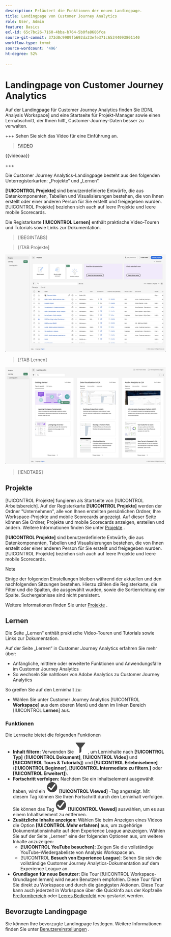 ```yaml
---
description: Erläutert die Funktionen der neuen Landingpage.
title: Landingpage von Customer Journey Analytics
role: User, Admin
feature: Basics
exl-id: 65c7bc26-7160-4bba-b764-5b0fa8686fca
source-git-commit: 373d0c9989fb692da23efe371c65344093801140
workflow-type: tm+mt
source-wordcount: '496'
ht-degree: 52%

---
```


# Landingpage von Customer Journey Analytics

Auf der Landingpage für Customer Journey Analytics finden Sie [!DNL Analysis Workspace] und eine Startseite für Projekt-Manager sowie einen Lernabschnitt, der Ihnen hilft, Customer-Journey-Daten besser zu verwalten.

+++ Sehen Sie sich das Video für eine Einführung an.

>[!VIDEO](https://video.tv.adobe.com/v/334278/?quality=12)

{{videoaa}}

+++

Die Customer Journey Analytics-Landingpage besteht aus den folgenden Unterregisterkarten: „Projekte“ und „Lernen“.

**[!UICONTROL Projekte]** sind benutzerdefinierte Entwürfe, die aus Datenkomponenten, Tabellen und Visualisierungen bestehen, die von Ihnen erstellt oder einer anderen Person für Sie erstellt und freigegeben wurden. [!UICONTROL Projekte] beziehen sich auch auf leere Projekte und leere mobile Scorecards.

Die Registarkarte **[!UICONTROL Lernen]** enthält praktische Video-Touren und Tutorials sowie Links zur Dokumentation.

>[!BEGINTABS]

>[!TAB Projekte]

![Einstiegsseite für Projekte](assets/landing-projects.png)

>[!TAB Lernen]

![Lern-Landingpage](assets/landing-learning.png)


>[!ENDTABS]

## Projekte

[!UICONTROL Projekte] fungieren als Startseite von [!UICONTROL Arbeitsbereich]. Auf der Registerkarte **[!UICONTROL Projekte]** werden der Ordner &quot;Unternehmen&quot;, alle von Ihnen erstellten persönlichen Ordner, Ihre Workspace-Projekte und mobile Scorecards angezeigt. Auf dieser Seite können Sie Ordner, Projekte und mobile Scorecards anzeigen, erstellen und ändern. Weitere Informationen finden Sie unter [Projekte](/help/analysis-workspace/build-workspace-project/freeform-overview.md) .


**[!UICONTROL Projekte]** sind benutzerdefinierte Entwürfe, die aus Datenkomponenten, Tabellen und Visualisierungen bestehen, die von Ihnen erstellt oder einer anderen Person für Sie erstellt und freigegeben wurden. [!UICONTROL Projekte] beziehen sich auch auf leere Projekte und leere mobile Scorecards.

>[!NOTE]
>
>Einige der folgenden Einstellungen bleiben während der aktuellen und den nachfolgenden Sitzungen bestehen. Hierzu zählen die Registerkarte, die Filter und die Spalten, die ausgewählt wurden, sowie die Sortierrichtung der Spalte. Suchergebnisse sind nicht persistent.

Weitere Informationen finden Sie unter [Projekte](/help/analysis-workspace/build-workspace-project/freeform-overview.md) .

<!--

### Customize table columns

To customize column widths, drag the vertical bar that separates each column. 

To add or remove columns from the list of projects, click the column icon (![Landing all](assets/select-column.png) ) in the top-right, then select or deselect column titles. 

The available columns are:

| Column name | Description | 
|---------|----------|
| [!UICONTROL **Name**] | Identifies the name of the project. |
| [!UICONTROL **Type**] | Indicates whether this type is a Workspace project, a Mobile scorecard, or a folder. |
| [!UICONTROL **Tags**] | Tags projects to organize them into groups. | 
| [!UICONTROL **Scheduled**] | Set to [!UICONTROL On] when a project is scheduled or [!UICONTROL Off] when it is not. Clicking the [!UICONTROL On] link lets you see information about the scheduled project. You can also [edit the project schedule](/help/analysis-workspace/export/t-schedule-report.md) if you are the project owner. |
| [!UICONTROL **Project role**] | Identifies the project roles: whether you are the project Owner and whether you have permissions to Edit or Duplicate the project. |
| [!UICONTROL **Report suite**] | Identifies the Report Suites that are associated with the project.<br>Tables and visualizations within a panel derive data from the report suite selected in the top right of the panel. The report suite also determines what components are available in the left rail. Within a project, you can use one or many report suites depending on your analysis use cases. The list of report suites is sorted on relevance. Adobe defines relevance based on how recently and frequently the suite has been used by the current user, and how frequently the suite is used within the organization. |
| [!UICONTROL **Owner**] | Identifies the person who created the project. |
| [!UICONTROL **Shared With**] | Shows who the project is currently shared with. |
| [!UICONTROL **Last Modified**] | The date and time when the project was last modified. |
| [!UICONTROL **Last Opened**] | Identifies the date that a project was last opened by the user who is currently viewing the Projects page. |
| [!UICONTROL **Last Used**] | Helps determine whether a project is valuable to users in your organization by showing the date and time when the project was last opened by any user within the organization.<p>Consider the following when viewing this column:</p><ul><li>Usage information is available starting in September 2023.</li><li>This column is available only to system administrators.</li></ul> |
| [!UICONTROL **Project ID**] | Can be used for debugging projects. |
| [!UICONTROL **Longest Date Range**] | Longer date ranges increase project complexity and may increase processing and load times. |
| [!UICONTROL **Number of queries**] | The total number of requests made to Analytics when the project loads. A higher number of project queries increases project complexity and may increase processing and load times. This data is available only after a project has loaded or a scheduled project was sent. |
| [!UICONTROL **Location**] | Shows the folder where the project is located. |

### Other UI elements on the Projects page

| UI element | Definition |
| --- | --- |
| Edit preferences | Lets you [!UICONTROL View Tutorials], and [Edit user preferences](/help/analysis-workspace/user-preferences.md). |
| [!UICONTROL Create new] | Opens the project modal where you can create a Workspace project or a Mobile scorecard or open a company template.  |
| [!UICONTROL Show less<br> Show more] | Toggles between not showing and showing the banner: ![Top banner](assets/top-banner.png) |
| [!UICONTROL Workspace project] | Creates a blank [Workspace project](/help/analysis-workspace/home.md) for you to  design and build. |
| [!UICONTROL Mobile scorecard] | Creates a blank [mobile scorecard](https://experienceleague.adobe.com/docs/analytics/analyze/mobapp/curator.html) for you to design and build. |
| [!UICONTROL Open Training Tutorial] | Opens the Workspace training tutorial that guides you through the process of building a new starter project in a step-by-step tutorial.|
| [!UICONTROL Open release notes] | Opens the Adobe Analytics section of the latest Adobe Experience Cloud release notes. |
| Filter icon | Filters by tags, report suites, owners, types, and other filters (Mine, Shared with me, Favorites, and Approved)  |
| Search bar | Searches all columns in the table. |
| Selection box | Selects one or more projects to display the project management actions you can perform: **Delete**, **Share**, **Rename**, **Copy**, **Unpin**, **Move Up**, **Move Down**, **Tag**, **Approve**, **Export CSV**, and **Move to**. You may not have permissions to perform all listed actions. |
| [!UICONTROL Favorites] | Adds a star next to a favorite project or folder that can be used as a filter. |
| [!UICONTROL Name] | Identifies the name of the project. |
| Pin icon | Pins items so they always appear at the top of your list but you can re-adjust the order by moving them up or down in the order. Use the ellipsis option menu and select **Move Up** or **Move down** in the list. |
| Info (i) icon | Displays the following information about a project: Type, Project Role, Owner, Description, and who it is shared with. It also indicates who can [edit or duplicate](/help/analysis-workspace/curate-share/share-projects.md) this project. |
| Ellipsis (...) | Displays the project management actions you can perform: **Delete**, **Share**, **Rename**, **Copy**, **Unpin**, **Move Up**, **Move Down**, **Tag**, **Approve**, **Export CSV**, and **Move to**. You may not have permissions to perform all listed actions. |
| SHOW: Folders & Projects or All Projects | Changes the view setting on the table to show folders and projects according to your folder organization **or** show all of your projects in an unorganized list. |
| < (Back button) | Returns you to your most recent landing page configuration in a Workspace project or a report. The page configuration you had when you left the landing page will persist when you return. |

-->

## Lernen

Die Seite „Lernen“ enthält praktische Video-Touren und Tutorials sowie Links zur Dokumentation.

Auf der Seite „Lernen“ in Customer Journey Analytics erfahren Sie mehr über:

* Anfängliche, mittlere oder erweiterte Funktionen und Anwendungsfälle im Customer Journey Analytics
* So wechseln Sie nahtloser von Adobe Analytics zu Customer Journey Analytics

So greifen Sie auf den Lerninhalt zu:

* Wählen Sie unter Customer Journey Analytics [!UICONTROL **Workspace**] aus dem oberen Menü und dann im linken Bereich [!UICONTROL **Lernen**] aus.

### Funktionen

Die Lernseite bietet die folgenden Funktionen

* **Inhalt filtern:** Verwenden Sie ![Filter](/help/assets/icons/Filter.svg) , um Lerninhalte nach **[!UICONTROL Typ]** (**[!UICONTROL Dokument]**, **[!UICONTROL Video]** und **[!UICONTROL Tours &amp; Tutorials]**) und **[!UICONTROL Erlebnisebene]** (**[!UICONTROL Beginner]**, **[!UICONTROL Intermediate zu filtern.]** oder **[!UICONTROL Erweitert]**).
* **Fortschritt verfolgen:** Nachdem Sie ein Inhaltselement ausgewählt haben, wird ein ![CheckmarkCircle](/help/assets/icons/CheckmarkCircle.svg) **[!UICONTROL Viewed]** -Tag angezeigt. Mit diesem Tag können Sie Ihren Fortschritt durch den Lerninhalt verfolgen. Sie können das Tag ![CheckmarkCircle](/help/assets/icons/CheckmarkCircle.svg) **[!UICONTROL Viewed]** auswählen, um es aus einem Inhaltselement zu entfernen.
* **Zusätzliche Inhalte anzeigen:** Wählen Sie beim Anzeigen eines Videos die Option **[!UICONTROL Mehr erfahren]** aus, um zugehörige Dokumentationsinhalte auf dem Experience League anzuzeigen. Wählen Sie auf der Seite „Lernen“ eine der folgenden Optionen aus, um weitere Inhalte anzuzeigen:
   * **[!UICONTROL YouTube besuchen]:** Zeigen Sie die vollständige YouTube-Wiedergabeliste von Analysis Workspace an.
   * [!UICONTROL **Besuch von Experience League**]: Sehen Sie sich die vollständige Customer Journey Analytics-Dokumentation auf dem Experience League an.
* **Grundlagen für neue Benutzer:** Die Tour [!UICONTROL Workspace-Grundlagen lernen] wird neuen Benutzern empfohlen. Diese Tour führt Sie direkt zu Workspace und durch die gängigsten Aktionen. Diese Tour kann auch jederzeit in Workspace über die QuickInfo aus der Kopfzeile [Freiformbereich](/help/analysis-workspace/c-panels/freeform-panel.md) oder [Leeres Bedienfeld](/help/analysis-workspace/c-panels/blank-panel.md) neu gestartet werden.

## Bevorzugte Landingpage

Sie können Ihre bevorzugte Landingpage festlegen. Weitere Informationen finden Sie unter [Benutzereinstellungen](/help/analysis-workspace/user-preferences.md#general-preferences) .

<!--
## Landing page FAQ {#landing-faq}

| Question | Answer |
| --- | --- |
| Does the work I do in the beta program UI carry over to the production [!UICONTROL Workspace] experience? | Yes, any work done in the beta carries over to the old/current [!UICONTROL Workspace] experience. |
| Is there a maximum number of projects I can pin? | No, there is no limit on the number of projects you can pin. |
| Can admins designate this landing page for their users? | No, admins cannot designate the landing page on behalf of users. Individual users must turn on the toggle themselves. |
| Are all reports that currently exist in [!DNL Reports & Analytics] still available? | No, the following reports were phased out, based on overall usage data: <ul><li>Any custom eVars/props/events/classifications<li>My Recommended Reports</li><li>Hourly/Daily/Weekly/Monthly/Quarterly/Yearly unique visitors</li><li>DailyWeekly/Monthly/Quarterly/Yearly unique customers</li><li>Action name depth</li><li>Action name summary</li><li>Add dashboard</li><li>Age</li><li>Audio support</li><li>Billing information</li><li>Clicks to page</li><li>Color depth</li><li>Cookie support</li><li>Cookies</li><li>Connection types</li><li>Creative elements</li><li>Credit card type</li><li>Cross sell</li><li>Custom event funnels</li><li>Custom links</li><li>Customer ID</li><li>Day of week</li><li>Entry action name</li><li>Exit action name</li><li>Exit links</li><li>Fallout</li><li>File downloads</li><li>Find in store</li><li>Full paths</li><li>Gender</li><li>Hit ype VISTA rule</li><li>Image support</li><li>Java</li><li>JavaScript</li><li>JavaScript version</li><li>Manage bookmarks</li><li>Manage dashboards</li><li>Monitor color depth</li><li>Monitor resolutions</li><li>Newsletter signups</li><li>Next action name</li><li>Next action name flow</li><li>Null searches</li><li>Operating system</li><li>Order review</li><li>Page of day</li><li>Pages not found</li><li>Pathfinder</li><li>Path length</li><li>Previous action name</li><li>Previous action name flow</li><li>Product activity</li><li>Product cost</li><li>Product department</li><li>Product inventory category</li><li>Product name</li><li>Product reviews</li><li>Product season</li><li>Product shares</li><li>Product zooms</li><li>Reload</li><li>Searches</li><li>Servers</li><li>Single page visits</li><li>Shipping information</li><li>Site hierarchy</li><li>Social mentions</li><li>Time of day</li><li>Time spent on action name</li><li>Video support</li><li>Visitor state</li></ul> | 
-->
